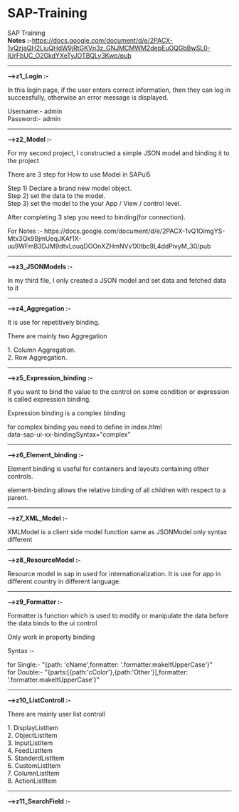 # SAP-Training
SAP Training 
<br>
<b>Notes :-</b>https://docs.google.com/document/d/e/2PACX-1vQzjaQH2LiuQHdW9jRtGKVn3z_GNJMCMWM2depEuOQGbBwSL0-IUrFbUC_O2GkdYXeTyJOTBQLy3Kwp/pub 

<hr>

<b>-->z1_Login :-</b> 
    <p>In this login page, if the user enters correct information, then they can log in successfully, otherwise an error message is displayed.</p>
Username:- admin <br>
Password:- admin
<br>

<hr>

<b>-->z2_Model :-</b> 
    <p>For my second project, I constructed a simple JSON model and binding it to the project </p>
    <p>There are 3 step for How to use Model in SAPui5</p>
    Step 1) Declare a brand new model object.<br>
    Step 2) set the data to the model.<br>
    Step 3) set the model to the your App / View / control level.<br>
    
  <p>After completing 3 step you need to binding(for connection).</p>
  For Notes :- https://docs.google.com/document/d/e/2PACX-1vQ1OimgYS-Mtx3Qk9BjmUeqJKAf1X-uu9WFmB3DJM9dtvLouqDOOnXZHmNVv1Xltbc9L4ddPivyM_30/pub

<hr>

<b>-->z3_JSONModels :-</b>
    <p>In my third file, I only created a JSON model and set data and fetched data to it</p>

<hr>

<b>-->z4_Aggregation :-</b>
  <p>It is use for repetitively binding.</p>
  <p>There are mainly two Aggregation</p>
  1. Column Aggregation. <br>
  2. Row Aggregation.

<hr>

<b>-->z5_Expression_binding :-</b>
  <p>If you want to bind the value to the control on some condition or expression is called expression binding.</p>
  <p>Expression binding is a complex binding</p>
  <p>for complex binding you need to define in index.html <br>
  data-sap-ui-xx-bindingSyntax="complex"</p>

<hr>

<b>-->z6_Element_binding :-</b>
  <p>Element binding is useful for containers and layouts containing other controls.</p>
  <p>element-binding allows the relative binding of all children with respect to a parent.</p>

<hr>

<b>-->z7_XML_Model :-</b>
  <p>XMLModel is a client side model function same as JSONModel only syntax different</p>

<hr>

<b>-->z8_ResourceModel :-</b>
  <p>Resource model in sap in used for internationalization. It is use for app in different country in different language.</p>

<hr>

<b>-->z9_Formatter :-</b>
  <p>Formatter is function which is used to modify or manipulate the data before the data binds to the ui control</p>
  <p>Only work in property binding</p>
  <p>Syntax :-</p>
  for Single:- 	"{path: 'cName',formatter: '.formatter.makeItUpperCase'}" 
  <br>
  for Double:- "{parts:[{path:'cColor'},{path:'Other'}],formatter: '.formatter.makeItUpperCase'}"

<hr>

<b>-->z10_ListControll :-</b>
  <p>There are mainly user list controll</p>
  1. DisplayListItem <br>
  2. ObjectListItem <br>
  3. InputListItem <br>
  4. FeedListItem <br>
  5. StanderdListItem <br>
  6. CustomListItem <br>
  7. ColumnListItem <br>
  8. ActionListItem 

<hr>

<b>-->z11_SearchField :-</b>



